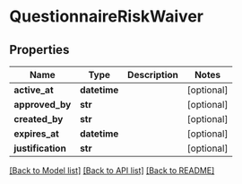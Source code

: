 # QuestionnaireRiskWaiver

## Properties
Name | Type | Description | Notes
------------ | ------------- | ------------- | -------------
**active_at** | **datetime** |  | [optional] 
**approved_by** | **str** |  | [optional] 
**created_by** | **str** |  | [optional] 
**expires_at** | **datetime** |  | [optional] 
**justification** | **str** |  | [optional] 

[[Back to Model list]](../README.md#documentation-for-models) [[Back to API list]](../README.md#documentation-for-api-endpoints) [[Back to README]](../README.md)


